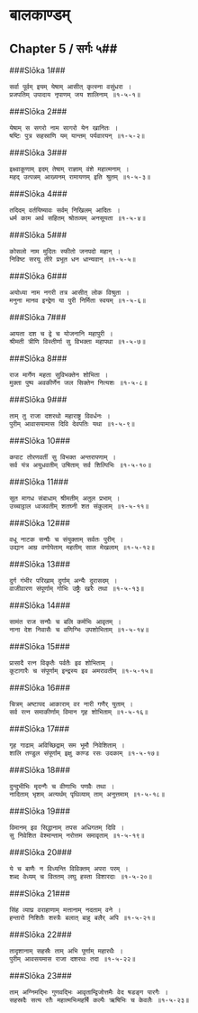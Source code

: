 बालकाण्डम्
===============================


## Chapter 5  / सर्गः ५##


###Slōka 1###


    सर्वा पूर्वम् इयम् येषाम् आसीत् कृत्स्ना वसुंधरा ।
    प्रजपतिम् उपादाय नृपाणम् जय शालिनाम् ॥१-५-१॥


###Slōka 2###


    येषाम् स सगरो नाम सागरो येन खानितः ।
    षष्टिः पुत्र सहस्राणि यम् यान्तम् पर्यवारयन् ॥१-५-२॥


###Slōka 3###


    इक्ष्वाकूणाम् इदम् तेषाम् राज्ञाम् वंशे महात्मनाम् ।
    महद् उत्पन्नम् आख्यनम् रामायणम् इति श्रुतम् ॥१-५-३॥


###Slōka 4###


    तदिदम् वर्तयिष्यावः सर्वम् निखिलम् आदितः ।
    धर्म काम अर्थ सहितम् श्रोतव्यम् अनसूयता ॥१-५-४॥


###Slōka 5###


    कोसलो नाम मुदितः स्फीतो जनपदो महान् ।
    निविष्ट सरयू तीरे प्रभूत धन धान्यवान् ॥१-५-५॥


###Slōka 6###


    अयोध्या नाम नगरी तत्र आसीत् लोक विश्रुता ।
    मनुना मानव इन्द्रेण या पुरी निर्मिता स्वयम् ॥१-५-६॥


###Slōka 7###


    आयता दश च द्वे च योजनानि महापुरी ।
    श्रीमती त्रीणि विस्तीर्णा सु विभक्ता महापथा ॥१-५-७॥


###Slōka 8###


    राज मार्गेण महता सुविभक्तेन शोभिता ।
    मुक्ता पुष्प अवकीर्णेन जल सिक्तेन नित्यशः ॥१-५-८॥


###Slōka 9###


    ताम् तु राजा दशरथो महाराष्ट्र विवर्धनः ।
    पुरीम् आवासयामास दिवि देवपतिः यथा ॥१-५-९॥


###Slōka 10###


    कपाट तोरणवर्ती सु विभक्त अन्तरापणाम् ।
    सर्व यंत्र अयुधवतीम् उषिताम् सर्व शिल्पिभिः ॥१-५-१०॥


###Slōka 11###


    सूत मागध संबाधाम् श्रीमतीम् अतुल प्रभाम् ।
    उच्चाट्टाल ध्वजवतीम् शतघ्नी शत संकुलाम् ॥१-५-११॥


###Slōka 12###


    वधू नाटक सन्घैः च संयुक्ताम् सर्वतः पुरीम् ।
    उद्यान आम्र वणोपेताम् महतीम् साल मेखलाम् ॥१-५-१२॥


###Slōka 13###


    दुर्ग गंभीर परिखाम् दुर्गाम् अन्यैः दुरासदम् ।
    वाजीवारण संपूर्णाम् गोभिः उष्ट्रैः खरैः तथा ॥१-५-१३॥


###Slōka 14###


    सामंत राज सन्घैः च बलि कर्मभिः आवृतम् ।
    नाना देश निवासैः च वणिग्भिः उपशोभिताम् ॥१-५-१४॥


###Slōka 15###


    प्रासादै रत्न विकृतैः पर्वतैः इव शोभिताम् ।
    कूटागारैः च संपूर्णाम् इन्द्रस्य इव अमरावतीम् ॥१-५-१५॥


###Slōka 16###


    चित्रम् अष्टापद आकाराम् वर नारी गणैर् युताम् ।
    सर्व रत्न समाकीर्णाम् विमान गृह शोभिताम् ॥१-५-१६॥


###Slōka 17###


    गृह गाढाम् अविच्छिद्राम् सम भूमौ निवेशिताम् ।
    शालि तण्डुल संपूर्णाम् इक्षु काण्ड रसः उदकाम् ॥१-५-१७॥


###Slōka 18###


    दुन्दुभीभिः मृदन्गैः च वीणाभिः पणवैः तथा ।
    नादिताम् भृशम् अत्यर्थम् पृथिव्याम् ताम् अनुत्तमाम् ॥१-५-१८॥


###Slōka 19###


    विमानम् इव सिद्धानाम् तपस अधिगतम् दिवि ।
    सु निवेशित वेश्मान्ताम् नरोत्तम समावृताम् ॥१-५-१९॥


###Slōka 20###


    ये च बाणैः न विध्यन्ति विविक्तम् अपरा परम् ।
    शब्द वेध्यम् च विततम् लघु हस्ता विशारदाः ॥१-५-२०॥


###Slōka 21###


    सिंह व्याघ्र वराहाणाम् मत्तानाम् नदताम् वने ।
    हन्तारो निशितैः शस्त्रैः बलात् बाहु बलैर् अपि ॥१-५-२१॥


###Slōka 22###


    तादृशानाम् सहस्रैः ताम् अभि पूर्णाम् महारथैः ।
    पुरीम् आवसयमास राजा दशरथः तदा ॥१-५-२२॥


###Slōka 23###


    ताम् अग्निमद्भिः गुणवद्भिः आवृताम्द्विजोत्तमैः वेद षडङ्ग पारगैः ।
    सहस्रदैः सत्य रतैः महात्मभिःमहर्षि कल्पैः ऋषिभिः च केवलैः ॥१-५-२३॥


